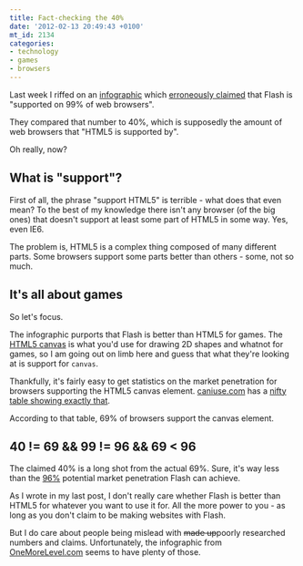```yaml
---
title: Fact-checking the 40%
date: '2012-02-13 20:49:43 +0100'
mt_id: 2134
categories:
- technology
- games
- browsers
---
```

Last week I riffed on an [infographic](http://www.onemorelevel.com/html-5-vs-flash-games/) which [erroneously claimed](http://mentalized.net/journal/2012/02/05/flash_is_not_the_99/) that Flash is "supported on 99% of web browsers".

They compared that number to 40%, which is supposedly the amount of web browsers that "HTML5 is supported by".

Oh really, now?

<!--more-->

## What is "support"?

First of all, the phrase "support HTML5" is terrible - what does that even mean? To the best of my knowledge there isn't any browser (of the big ones) that doesn't support at least some part of HTML5 in some way. Yes, even IE6.

The problem is, HTML5 is a complex thing composed of many different parts. Some browsers support some parts better than others - some, not so much.

## It's all about games

So let's focus.

The infographic purports that Flash is better than HTML5 for games. The [HTML5 canvas](http://en.wikipedia.org/wiki/Canvas_element) is what you'd use for drawing 2D shapes and whatnot for games, so I am going out on limb here and guess that what they're looking at is support for `canvas`. 

Thankfully, it's fairly easy to get statistics on the market penetration for browsers supporting the HTML5 canvas element. [caniuse.com](http://caniuse.com) has a [nifty table showing exactly that](http://caniuse.com/#feat=canvas).

According to that table, 69% of browsers support the canvas element.

## 40 != 69 && 99 != 96 && 69 < 96

The claimed 40% is a long shot from the actual 69%. Sure, it's way less than the [96%](http://mentalized.net/journal/2012/02/05/flash_is_not_the_99/) potential market penetration Flash can achieve.

As I wrote in my last post, I don't really care whether Flash is better than HTML5 for whatever you want to use it for. All the more power to you - as long as you don't claim to be making websites with Flash.

But I do care about people being mislead with <del>made up</del>poorly  researched numbers and claims. Unfortunately, the infographic from [OneMoreLevel.com](http://www.onemorelevel.com/html-5-vs-flash-games/) seems to have plenty of those.
